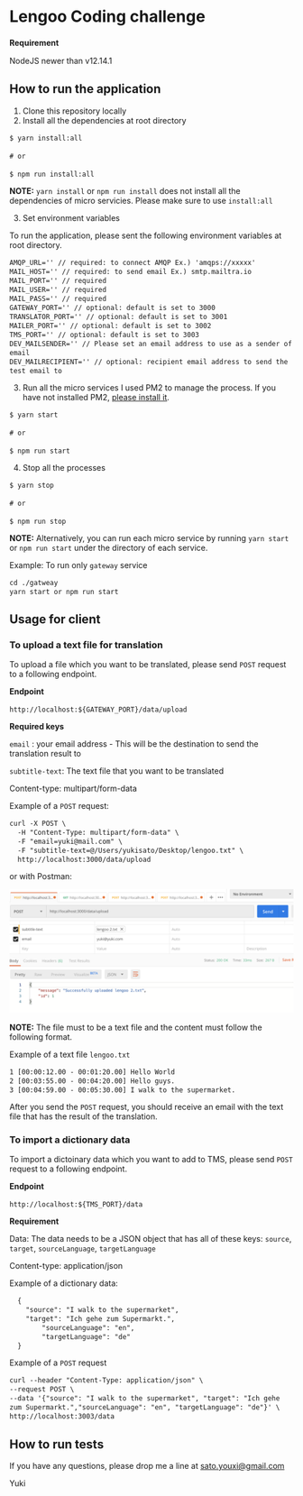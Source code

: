 # Lengoo Coding challenge

**Requirement**　

NodeJS newer than v12.14.1

## How to run the application

1. Clone this repository locally
2. Install all the dependencies at root directory
```
$ yarn install:all

# or 

$ npm run install:all
```
**NOTE:** `yarn install` or `npm run install` does not install all the dependencies of micro servicies. Please make sure to use `install:all`

3. Set environment variables

To run the application, please sent the following environment variables at root directory.
```
AMQP_URL='' // required: to connect AMQP Ex.) 'amqps://xxxxx'
MAIL_HOST='' // required: to send email Ex.) smtp.mailtra.io
MAIL_PORT='' // required
MAIL_USER='' // required
MAIL_PASS='' // required
GATEWAY_PORT='' // optional: default is set to 3000
TRANSLATOR_PORT='' // optional: default is set to 3001
MAILER_PORT='' // optional: default is set to 3002
TMS_PORT='' // optional: default is set to 3003
DEV_MAILSENDER='' // Please set an email address to use as a sender of email
DEV_MAILRECIPIENT='' // optional: recipient email address to send the test email to
```

3. Run all the micro services
I used PM2 to manage the process. If you have not installed PM2, [please install it](https://pm2.keymetrics.io/docs/usage/quick-start/).
```
$ yarn start

# or 

$ npm run start
```

4. Stop all the processes
```
$ yarn stop

# or 

$ npm run stop
```

**NOTE:** Alternatively, you can run each micro service by running `yarn start` or `npm run start` under the directory of each service. 

Example:
To run only `gateway` service
```
cd ./gatweay
yarn start or npm run start
```

## Usage for client

### To upload a text file for translation
To upload a file which you want to be translated, please send `POST` request to a following endpoint. 

**Endpoint** 

`http://localhost:${GATEWAY_PORT}/data/upload`

**Required keys** 

`email` : your email address - This will be the destination to send the translation result to 

`subtitle-text`: The text file that you want to be translated

Content-type: multipart/form-data

Example of a `POST` request:
```
curl -X POST \
  -H "Content-Type: multipart/form-data" \
  -F "email=yuki@mail.com" \
  -F "subtitle-text=@/Users/yukisato/Desktop/lengoo.txt" \
  http://localhost:3000/data/upload
```

or with Postman: 

![postman](./assets/posman-example1.png)

**NOTE:** The file must to be a text file and the content must follow the following format.

Example of a text file `lengoo.txt`
```
1 [00:00:12.00 - 00:01:20.00] Hello World
2 [00:03:55.00 - 00:04:20.00] Hello guys.
3 [00:04:59.00 - 00:05:30.00] I walk to the supermarket.
```

After you send the `POST` request, you should receive an email with the text file that has the result of the translation.

### To import a dictionary data
To import a dictoinary data which you want to add to TMS, please send `POST` request to a following endpoint. 

**Endpoint** 

`http://localhost:${TMS_PORT}/data`

**Requirement** 

Data: The data needs to be a JSON object that has all of these keys: `source`, `target`, `sourceLanguage`, `targetLanguage` 

Content-type: application/json

Example of a dictionary data:
```
  {
    "source": "I walk to the supermarket",
    "target": "Ich gehe zum Supermarkt.",
		"sourceLanguage": "en",
		"targetLanguage": "de"
  }
```

Example of a `POST` request
```
curl --header "Content-Type: application/json" \
--request POST \
--data '{"source": "I walk to the supermarket", "target": "Ich gehe zum Supermarkt.","sourceLanguage": "en", "targetLanguage": "de"}' \
http://localhost:3003/data
```

## How to run tests



If you have any questions, please drop me a line at sato.youxi@gmail.com

Yuki 
